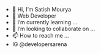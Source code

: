 - 👋 Hi, I’m Satish Mourya
- 👀 Web Developer
- 🌱 I’m currently learning ...
- 💞️ I’m looking to collaborate on ...
- 📫 How to reach me ... 
- IG @developersarena

<!---
developersarenaIN/developersarenaIN is a ✨ special ✨ repository because its `README.md` (this file) appears on your GitHub profile.
You can click the Preview link to take a look at your changes.
--->
